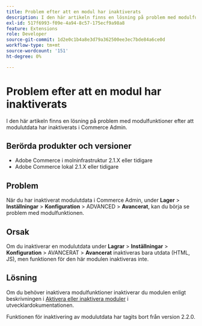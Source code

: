 ```yaml
---
title: Problem efter att en modul har inaktiverats
description: I den här artikeln finns en lösning på problem med modulfunktioner efter att modulutdata har inaktiverats i Commerce Admin.
exl-id: 517f6993-f09e-4a94-8c57-175ecf9a98a8
feature: Extensions
role: Developer
source-git-commit: 1d2e0c1b4a8e3d79a362500ee3ec7bde84a6ce0d
workflow-type: tm+mt
source-wordcount: '151'
ht-degree: 0%

---
```


# Problem efter att en modul har inaktiverats

I den här artikeln finns en lösning på problem med modulfunktioner efter att modulutdata har inaktiverats i Commerce Admin.

## Berörda produkter och versioner

* Adobe Commerce i molninfrastruktur 2.1.X eller tidigare
* Adobe Commerce lokal 2.1.X eller tidigare

## Problem

När du har inaktiverat modulutdata i Commerce Admin, under **Lager** > **Inställningar** > **Konfiguration** > ADVANCED > **Avancerat**, kan du börja se problem med modulfunktionen.

## Orsak

Om du inaktiverar en modulutdata under **Lagrar** > **Inställningar** > **Konfiguration** > AVANCERAT > **Avancerat** inaktiveras bara utdata (HTML, JS), men funktionen för den här modulen inaktiveras inte.

## Lösning

Om du behöver inaktivera modulfunktioner inaktiverar du modulen enligt beskrivningen i [Aktivera eller inaktivera moduler](https://devdocs.magento.com/guides/v2.1/install-gde/install/cli/install-cli-subcommands-enable.html) i utvecklardokumentationen.

Funktionen för inaktivering av modulutdata har tagits bort från version 2.2.0.

